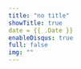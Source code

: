 ```yaml
---
title: "no title"
showTitle: true
date = {{ .Date }}
enableDisqus: true
full: false
img: ""
---
```

